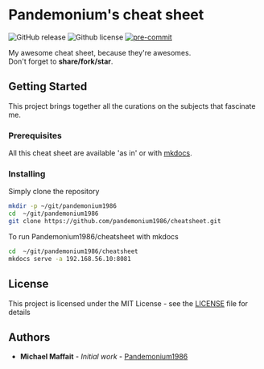 # Pandemonium's cheat sheet

![GitHub release](https://img.shields.io/github/release/pandemonium1986/cheatsheet.svg?logo=github)
![Github license](https://img.shields.io/github/license/pandemonium1986/cheatsheet.svg?logo=github)
[![pre-commit](https://img.shields.io/badge/pre--commit-enabled-brightgreen?logo=pre-commit&logoColor=white)](https://github.com/pre-commit/pre-commit)

My awesome cheat sheet, because they're awesomes.  
Don't forget to **share/fork/star**.

## Getting Started

This project brings together all the curations on the subjects that fascinate me.

### Prerequisites

All this cheat sheet are available 'as in' or with [mkdocs](https://squidfunk.github.io/mkdocs-material/).

### Installing

Simply clone the repository

```sh
mkdir -p ~/git/pandemonium1986
cd  ~/git/pandemonium1986
git clone https://github.com/pandemonium1986/cheatsheet.git
```

To run Pandemonium1986/cheatsheet with mkdocs

```sh
cd  ~/git/pandemonium1986/cheatsheet
mkdocs serve -a 192.168.56.10:8081
```

## License

This project is licensed under the MIT License - see the [LICENSE](./LICENSE) file for details

## Authors

- **Michael Maffait** - _Initial work_ - [Pandemonium1986](https://github.com/pandemonium1986)
